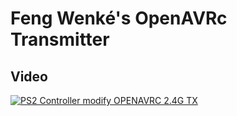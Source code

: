# Feng Wenké's OpenAVRc Transmitter

## Video

[![PS2 Controller modify OPENAVRC 2.4G TX](https://img.youtube.com/vi/n9R5QZLiCn8/0.jpg)](https://www.youtube.com/watch?v=n9R5QZLiCn8 "PS2 Controller modify OPENAVRC 2.4G TX")




